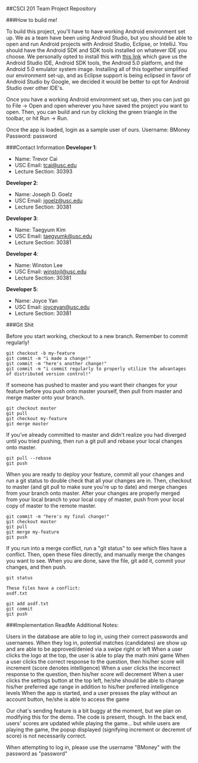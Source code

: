 ##CSCI 201 Team Project Repository

###How to build me!

To build this project, you'll have to have working Android environment set up. We as a team have been using Android Studio, but you should be able to open and run Android projects with Android Studio, Eclipse, or IntelliJ. You should have the Android SDK and SDK tools installed on whatever IDE you choose. We personally opted to install this with [this link](https://developer.android.com/sdk/index.html) which gave us the Android Studio IDE, Android SDK tools, the Android 5.0 platform, and the Android 5.0 emulator system image. Installing all of this together simplified our environment set-up, and as Eclipse support is being eclipsed in favor of Android Studio by Google, we decided it would be better to opt for Android Studio over other IDE's.

Once you have a working Android environment set up, then you can just go to File -> Open and open wherever you have saved the project you want to open. Then, you can build and run by clicking the green triangle in the toolbar, or hit Run -> Run.

Once the app is loaded, login as a sample user of ours.
Username: BMoney
Password: password

###Contact Information
**Developer 1**:
  + Name: Trevor Cai
  + USC Email: tcai@usc.edu
  + Lecture Section: 30393

**Developer 2**:
  + Name: Joseph D. Goelz
  + USC Email: jgoelz@usc.edu
  + Lecture Section: 30381

**Developer 3**:
  + Name: Taegyum Kim
  + USC Email: taegyumk@usc.edu
  + Lecture Section: 30381

**Developer 4**:
  + Name: Winston Lee
  + USC Email: winstojl@usc.edu
  + Lecture Section: 30381

**Developer 5**:
  + Name: Joyce Yan
  + USC Email: joyceyan@usc.edu
  + Lecture Section: 30381

###Git Shit

Before you start working, checkout to a new branch. Remember to commit regularly!
```
git checkout -b my-feature
git commit -m "i made a change!"
git commit -m "here's another change!"
git commit -m "i commit regularly to properly utilize the advantages of distributed version control!"
```

If someone has pushed to master and you want their changes for your feature before you push onto master yourself, then pull from master and merge master onto your branch.
```
git checkout master
git pull
git checkout my-feature
git merge master
```

If you've already committed to master and didn't realize you had diverged until you tried pushing, then run a git pull and rebase your local changes onto master.
```
git pull --rebase
git push
```

When you are ready to deploy your feature, commit all your changes and run a git status to double check that all your changes are in. Then, checkout to master (and git pull to make sure you're up to date) and merge changes from your branch onto master. After your changes are properly merged from your local branch to your local copy of master, push from your local copy of master to the remote master.
```
git commit -m "here's my final change!"
git checkout master
git pull
git merge my-feature
git push
```

If you run into a merge conflict, run a "git status" to see which files have a conflict. Then, open these files directly, and manually merge the changes you want to see. When you are done, save the file, git add it, commit your changes, and then push.
```
git status

These files have a conflict:
asdf.txt

git add asdf.txt
git commit
git push
```

###Implementation ReadMe Additional Notes:

Users in the database are able to log in, using their correct passwords and usernames.
When they log in, potential matches (candidates) are show up and are able to be approved/denied via a swipe right or left
When a user clicks the logo at the top, the user is able to play the math mini game
When a user clicks the correct response to the question, then his/her score will increment (score denotes intelligence)
When a user clicks the incorrect response to the question, then his/her score will decrement
When a user clicks the settings button at the top left, he/she should be able to change his/her preferred age range in addition to his/her preferred intelligence levels
When the app is started, and a user presses the play without an account button, he/she is able to access the game

Our chat's sending feature is a bit buggy at the moment, but we plan on modifying this for the demo. The code is present, though.
In the back end, users' scores are updated while playing the game... but while users are playing the game, the popup displayed (signifying increment or decremnt of score) is not necessarily correct.


When attempting to log in, please use the username "BMoney" with the password as "password"